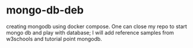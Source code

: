 # mongo-db-deb
creating mongodb using docker compose. One can close my repo to start mongo db and play with database; I will add reference samples from w3schools and tutorial point  mongodb.
